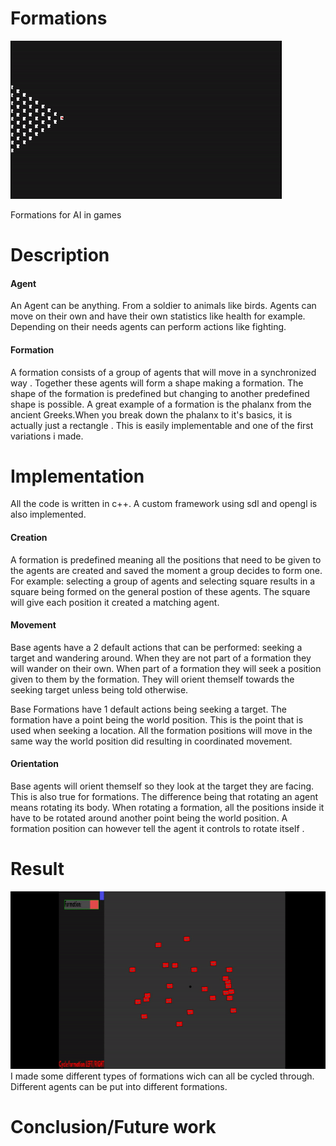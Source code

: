 # Formations
![](Formation.gif)

Formations for AI in games
# Description
#### Agent 
An Agent can be anything. From a soldier to animals like birds.
Agents can move on their own and have their own statistics like health for example. Depending on their needs agents can perform actions like fighting. 
#### Formation
A formation consists of a group of agents that will move in a synchronized way . Together these agents will form a shape making a formation. The shape of the formation is predefined but changing to another predefined shape is possible. A great example of a formation is the phalanx from the ancient Greeks.When you break down the phalanx to it's basics, it is actually just a rectangle . This is easily implementable and one of the first variations i made. 
# Implementation
All the code is written in c++. A custom framework using sdl and opengl is also implemented. 

#### Creation 
A formation is predefined meaning all the positions that need to be given to the agents are created and saved the moment a group decides to form one. For example: selecting a group of agents and selecting square results in a square being formed on the general postion of these agents. The square will give each position it created a matching agent. 

#### Movement
Base agents have a 2 default actions that can be performed: seeking a target and wandering around. When they are not part of a formation they will wander on their own. When part of a formation they will seek a position given to them by the formation. They will orient themself towards the seeking target unless being told otherwise. 

Base Formations have 1 default actions being seeking a target. The formation have a point being the world position. This is the point that is used when seeking a location. All the formation positions will move in the same way the world position did resulting in coordinated movement.

#### Orientation 
Base agents will orient themself so they look at the target they are facing. This is also true for formations. The difference being that rotating an agent means rotating its body. When rotating a formation, all the positions inside it have to be rotated around another point being the world position. A formation position can however tell the agent it controls to rotate itself .  
# Result
![](Formations.gif)
I made some different types of formations wich can all be cycled through. Different agents can be put into different formations. 
# Conclusion/Future work
